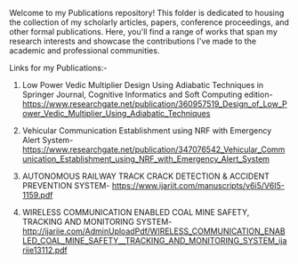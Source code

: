 Welcome to my Publications repository! This folder is dedicated to housing the collection of my scholarly articles, papers, conference proceedings, and other formal publications. Here, you'll find a range of works that span my research interests and showcase the contributions I've made to the academic and professional communities.

Links for my Publications:-

1. Low Power Vedic Multiplier Design Using Adiabatic Techniques in Springer Journal, Cognitive Informatics and Soft Computing edition- https://www.researchgate.net/publication/360957519_Design_of_Low_Power_Vedic_Multiplier_Using_Adiabatic_Techniques

2. Vehicular Communication Establishment using NRF with Emergency Alert System-
https://www.researchgate.net/publication/347076542_Vehicular_Communication_Establishment_using_NRF_with_Emergency_Alert_System

3. AUTONOMOUS RAILWAY TRACK CRACK DETECTION & ACCIDENT PREVENTION SYSTEM-
https://www.ijariit.com/manuscripts/v6i5/V6I5-1159.pdf

4. WIRELESS COMMUNICATION ENABLED COAL MINE SAFETY, TRACKING AND MONITORING SYSTEM- 
http://ijariie.com/AdminUploadPdf/WIRELESS_COMMUNICATION_ENABLED_COAL_MINE_SAFETY__TRACKING_AND_MONITORING_SYSTEM_ijariie13112.pdf



